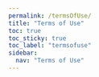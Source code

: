 ```yaml
---
permalink: /termsOfUse/
title: "Terms of Use"
toc: true
toc_sticky: true
toc_label: "termsofuse"
sidebar:
  nav: "Terms of Use"
---
```

